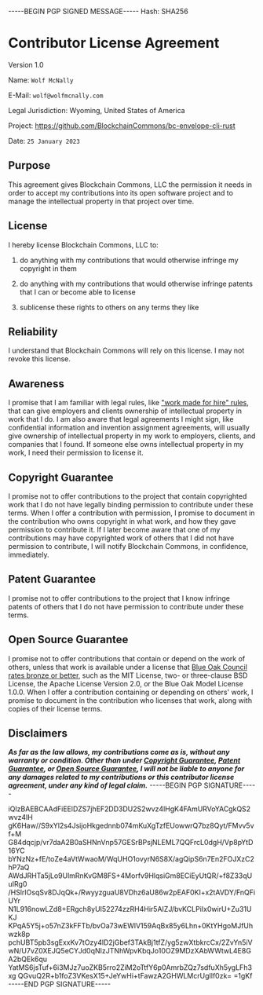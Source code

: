 -----BEGIN PGP SIGNED MESSAGE-----
Hash: SHA256

# Contributor License Agreement

Version 1.0

Name: `Wolf McNally`

E-Mail: `wolf@wolfmcnally.com`

Legal Jurisdiction: Wyoming, United States of America

Project: https://github.com/BlockchainCommons/bc-envelope-cli-rust

Date: `25 January 2023`

## Purpose

This agreement gives Blockchain Commons, LLC the permission it needs in order to accept my contributions into its open software project and to manage the intellectual property in that project over time.

## License

I hereby license Blockchain Commons, LLC to:

1.  do anything with my contributions that would otherwise infringe my copyright in them

2.  do anything with my contributions that would otherwise infringe patents that I can or become able to license

3.  sublicense these rights to others on any terms they like

## Reliability

I understand that Blockchain Commons will rely on this license.  I may not revoke this license.

## Awareness

I promise that I am familiar with legal rules, like ["work made for hire" rules](http://worksmadeforhire.com), that can give employers and clients ownership of intellectual property in work that I do.  I am also aware that legal agreements I might sign, like confidential information and invention assignment agreements, will usually give ownership of intellectual property in my work to employers, clients, and companies that I found.  If someone else owns intellectual property in my work, I need their permission to license it.

## Copyright Guarantee

I promise not to offer contributions to the project that contain copyrighted work that I do not have legally binding permission to contribute under these terms.  When I offer a contribution with permission, I promise to document in the contribution who owns copyright in what work, and how they gave permission to contribute it.  If I later become aware that one of my contributions may have copyrighted work of others that I did not have permission to contribute, I will notify Blockchain Commons, in confidence, immediately.

## Patent Guarantee

I promise not to offer contributions to the project that I know infringe patents of others that I do not have permission to contribute under these terms.

## Open Source Guarantee

I promise not to offer contributions that contain or depend on the work of others, unless that work is available under a license that [Blue Oak Council rates bronze or better](https://blueoakconcil.org/list), such as the MIT License, two- or three-clause BSD License, the Apache License Version 2.0, or the Blue Oak Model License 1.0.0.  When I offer a contribution containing or depending on others' work, I promise to document in the contribution who licenses that work, along with copies of their license terms.

## Disclaimers

***As far as the law allows, my contributions come as is, without any warranty or condition.  Other than under [Copyright Guarantee](#copyright-guarantee), [Patent Guarantee](#patent-guarantee), or [Open Source Guarantee](#open-source-guarantee), I will not be liable to anyone for any damages related to my contributions or this contributor license agreement, under any kind of legal claim.***
-----BEGIN PGP SIGNATURE-----

iQIzBAEBCAAdFiEElDZS7jhEF2DD3DU2S2wvz4lHgK4FAmURVoYACgkQS2wvz4lH
gK6Haw//S9xYl2s4JsijoHkgednnb074mKuXgTzfEUowwrQ7bz8Qyt/FMvv5vf+M
G84dqcjp/vr7daA2B0aSHNnVnp57GESrBPsjNLEML7QQFrcL0dgH/Vp8pYtD16YC
bYNzNz+fE/toZe4aVtWwaoM/WqUHO1ovyrN6S8X/agQipS6n7En2FOJXzC2hP7aQ
AWdJRHTa5jLo9UlmRnKvGM8FS+4Morfv9HlqsiGm8ECiEyUtQR/+f8Z33qUuIRg0
/HSlrIOsqSv8DJqQk+/RwyyzguaU8VDhz6aU86w2pEAF0KI+x2tAVDY/FnQFiUYr
N1L916nowLZd8+ERgch8yUI52274zzRH4Hir5AIZJ/bvKCLPiIx0wirU+Zu31UKJ
KPqA5Y5j+o57nZ3kFFTb/bvOa73wEWlV159AqBx85y6Lhn+0KtYHgoMJfUhwzk8p
pchUBT5pb3sgExxKv7tOzy4lD2jGbef3TAkBj1tfZ/yg5zwXtbkrcCx/2ZvYn5iV
wN/U7vZ0XEJQ5eCYJd0qNIzJTNhWpvKbqJo10OZ9MDzXAbWWtwL4E8GA2bQEk6qu
YatMS6jsTuf+6i3MJz7uoZKB5rro2ZiM2oTtfY6p0AmrbZQz7sdfuXh5ygLFh3xg
QGvuQ2R+b1foZ3VKesX15+JeYwHi+tFawzA2GHWLMcrUgIlf0zk=
=1gKf
-----END PGP SIGNATURE-----
